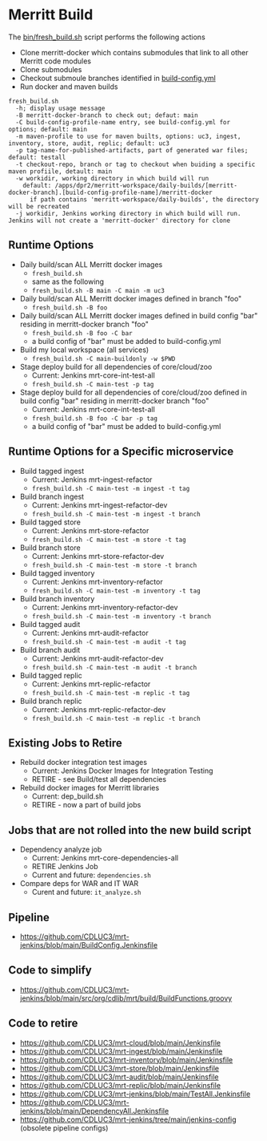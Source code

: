 # Merritt Build

The [bin/fresh_build.sh](bin/fresh_build.sh) script performs the following actions
- Clone merritt-docker which contains submodules that link to all other Merritt code modules
- Clone submodules
- Checkout submoule branches identified in [build-config.yml](build-config.yml)
- Run docker and maven builds

```
fresh_build.sh 
  -h; display usage message
  -B merritt-docker-branch to check out; defaut: main
  -C build-config-profile-name entry, see build-config.yml for options; default: main
  -m maven-profile to use for maven builts, options: uc3, ingest, inventory, store, audit, replic; default: uc3
  -p tag-name-for-published-artifacts, part of generated war files; default: testall
  -t checkout-repo, branch or tag to checkout when buiding a specific maven profiile, detault: main
  -w workidir, working directory in which build will run
    default: /apps/dpr2/merritt-workspace/daily-builds/[merritt-docker-branch].[build-config-profile-name]/merritt-docker
      if path contains 'merritt-workspace/daily-builds', the directory will be recreated
  -j workidir, Jenkins working directory in which build will run.  Jenkins will not create a 'merritt-docker' directory for clone

```

## Runtime Options

- Daily build/scan ALL Merritt docker images
  - `fresh_build.sh`
  - same as the following
  - `fresh_build.sh -B main -C main -m uc3`
- Daily build/scan ALL Merritt docker images defined in branch "foo"
  - `fresh_build.sh -B foo`
- Daily build/scan ALL Merritt docker images defined in build config "bar" residing in merritt-docker branch "foo"
  - `fresh_build.sh -B foo -C bar`
  - a build config of "bar" must be added to build-config.yml
- Build my local workspace (all services)
  - `fresh_build.sh -C main-buildonly -w $PWD`
- Stage deploy build for all dependencies of core/cloud/zoo 
  - Current: Jenkins mrt-core-int-test-all 
  - `fresh_build.sh -C main-test -p tag`
- Stage deploy build for all dependencies of core/cloud/zoo defined in build config "bar" residing in merritt-docker branch "foo"
  - Current: Jenkins mrt-core-int-test-all 
  - `fresh_build.sh -B foo -C bar -p tag`
  - a build config of "bar" must be added to build-config.yml

## Runtime Options for a Specific microservice
- Build tagged ingest
  - Current:  Jenkins mrt-ingest-refactor
  - `fresh_build.sh -C main-test -m ingest -t tag`
- Build branch ingest
  - Current:  Jenkins mrt-ingest-refactor-dev
  - `fresh_build.sh -C main-test -m ingest -t branch`
- Build tagged store
  - Current:  Jenkins mrt-store-refactor
  - `fresh_build.sh -C main-test -m store -t tag`
- Build branch store
  - Current:  Jenkins mrt-store-refactor-dev
  - `fresh_build.sh -C main-test -m store -t branch`
- Build tagged inventory
  - Current:  Jenkins mrt-inventory-refactor
  - `fresh_build.sh -C main-test -m inventory -t tag`
- Build branch inventory
  - Current:  Jenkins mrt-inventory-refactor-dev
  - `fresh_build.sh -C main-test -m inventory -t branch`
- Build tagged audit
  - Current:  Jenkins mrt-audit-refactor
  - `fresh_build.sh -C main-test -m audit -t tag`
- Build branch audit
  - Current:  Jenkins mrt-audit-refactor-dev
  - `fresh_build.sh -C main-test -m audit -t branch`
- Build tagged replic
  - Current:  Jenkins mrt-replic-refactor
  - `fresh_build.sh -C main-test -m replic -t tag`
- Build branch replic
  - Current:  Jenkins mrt-replic-refactor-dev
  - `fresh_build.sh -C main-test -m replic -t branch`

## Existing Jobs to Retire
- Rebuild docker integration test images 
  - Current: Jenkins Docker Images for Integration Testing
  - RETIRE - see Build/test all dependencies
- Rebuild docker images for Merritt libraries
  - Current: dep_build.sh 
  - RETIRE - now a part of build jobs

## Jobs that are not rolled into the new build script
- Dependency analyze job 
  - Current: Jenkins mrt-core-dependencies-all 
  - RETIRE Jenkins Job
  - Current and future: `dependencies.sh`
- Compare deps for WAR and IT WAR 
  - Curent and future: `it_analyze.sh`

## Pipeline
- https://github.com/CDLUC3/mrt-jenkins/blob/main/BuildConfig.Jenkinsfile

## Code to simplify
- https://github.com/CDLUC3/mrt-jenkins/blob/main/src/org/cdlib/mrt/build/BuildFunctions.groovy

## Code to retire
- https://github.com/CDLUC3/mrt-cloud/blob/main/Jenkinsfile
- https://github.com/CDLUC3/mrt-ingest/blob/main/Jenkinsfile
- https://github.com/CDLUC3/mrt-inventory/blob/main/Jenkinsfile
- https://github.com/CDLUC3/mrt-store/blob/main/Jenkinsfile
- https://github.com/CDLUC3/mrt-audit/blob/main/Jenkinsfile
- https://github.com/CDLUC3/mrt-replic/blob/main/Jenkinsfile
- https://github.com/CDLUC3/mrt-jenkins/blob/main/TestAll.Jenkinsfile
- https://github.com/CDLUC3/mrt-jenkins/blob/main/DependencyAll.Jenkinsfile
- https://github.com/CDLUC3/mrt-jenkins/tree/main/jenkins-config (obsolete pipeline configs)
